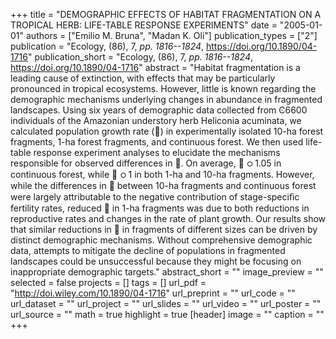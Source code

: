 +++
title = "DEMOGRAPHIC EFFECTS OF HABITAT FRAGMENTATION ON A TROPICAL HERB: LIFE-TABLE RESPONSE EXPERIMENTS"
date = "2005-01-01"
authors = ["Emilio M. Bruna", "Madan K. Oli"]
publication_types = ["2"]
publication = "Ecology, (86), 7, _pp. 1816--1824_, https://doi.org/10.1890/04-1716"
publication_short = "Ecology, (86), 7, _pp. 1816--1824_, https://doi.org/10.1890/04-1716"
abstract = "Habitat fragmentation is a leading cause of extinction, with effects that may be particularly pronounced in tropical ecosystems. However, little is known regarding the demographic mechanisms underlying changes in abundance in fragmented landscapes. Using six years of demographic data collected from Ͼ6600 individuals of the Amazonian understory herb Heliconia acuminata, we calculated population growth rate (␭) in experimentally isolated 10-ha forest fragments, 1-ha forest fragments, and continuous forest. We then used life-table response experiment analyses to elucidate the mechanisms responsible for observed differences in ␭. On average, ␭ ഠ 1.05 in continuous forest, while ␭ ഠ 1 in both 1-ha and 10-ha fragments. However, while the differences in ␭ between 10-ha fragments and continuous forest were largely attributable to the negative contribution of stage-speciﬁc fertility rates, reduced ␭ in 1-ha fragments was due to both reductions in reproductive rates and changes in the rate of plant growth. Our results show that similar reductions in ␭ in fragments of different sizes can be driven by distinct demographic mechanisms. Without comprehensive demographic data, attempts to mitigate the decline of populations in fragmented landscapes could be unsuccessful because they might be focusing on inappropriate demographic targets."
abstract_short = ""
image_preview = ""
selected = false
projects = []
tags = []
url_pdf = "http://doi.wiley.com/10.1890/04-1716"
url_preprint = ""
url_code = ""
url_dataset = ""
url_project = ""
url_slides = ""
url_video = ""
url_poster = ""
url_source = ""
math = true
highlight = true
[header]
image = ""
caption = ""
+++
